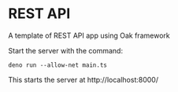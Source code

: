 # REST API

A template of REST API app using Oak framework

Start the server with the command:

```
deno run --allow-net main.ts
```

This starts the server at http://localhost:8000/
